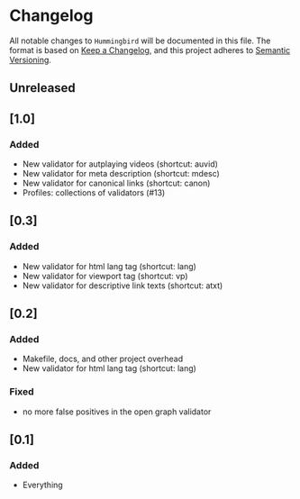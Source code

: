 # Changelog

All notable changes to `Hummingbird` will be documented in this file.
The format is based on [Keep a Changelog](https://keepachangelog.com/en/1.0.0/),
and this project adheres to [Semantic Versioning](https://semver.org/spec/v2.0.0.html).

## Unreleased

## [1.0]

### Added
- New validator for autplaying videos (shortcut: auvid)
- New validator for meta description (shortcut: mdesc)
- New validator for canonical links (shortcut: canon)
- Profiles: collections of validators (#13)

## [0.3]

### Added
- New validator for html lang tag (shortcut: lang)
- New validator for viewport tag (shortcut: vp)
- New validator for descriptive link texts (shortcut: atxt)

## [0.2]

### Added
- Makefile, docs, and other project overhead
- New validator for html lang tag (shortcut: lang)

### Fixed
- no more false positives in the open graph validator

## [0.1]

### Added
- Everything
